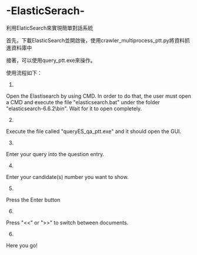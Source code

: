 # -ElasticSerach-

利用ElaticSearch來實現簡單對話系統

首先，下載ElasticSearch並開啟後，使用crawler_multiprocess_ptt.py將資料抓進資料庫中

接著，可以使用query_ptt.exe來操作。

使用流程如下：


1.
Open the Elastisearch by using CMD.
In order to do that, the user must open a CMD and execute the file "elasticsearch.bat" under the folder "elasticsearch-6.6.2\bin".
Wait for it to open completely.

2.
Execute the file called "queryES_qa_ptt.exe" and it should open the GUI.

3.
Enter your query into the question entry.

4.
Enter your candidate(s) number you want to show.

5.
Press the Enter button

6.
Press "<<" or ">>" to switch between documents.

6.
Here you go!



